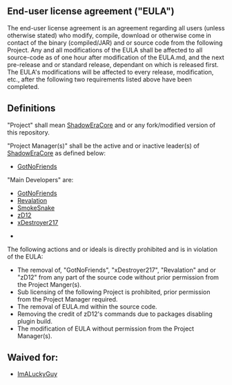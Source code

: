 End-user license agreement ("EULA")
--
The end-user license agreement is an agreement regarding all users (unless otherwise stated) who modify, compile, download or otherwise come in contact of the binary (compiled/JAR) and or source code from the following Project.  Any and all modifications of the EULA shall be affected to all source-code as of one hour after modification of the EULA.md, and the next pre-release and or standard release, dependant on which is released first.  The EULA's modifications will be affected to every release, modification, etc., after the following two requirements listed above have been completed. 

Definitions 
-- 
"Project" shall mean [ShadowEraCore](https://github.com/GotNoFriends/ShadowEraCore) and or any fork/modified version of this repository.

"Project Manager(s)" shall be the active and or inactive leader(s) of [ShadowEraCore](https://github.com/GotNoFriends/ShadowEraCore) as defined below:
* [GotNoFriends](https://github.com/GotNoFriends)

"Main Developers" are:
* [GotNoFriends](https://github.com/GotNoFriends)
* [Revalation](https://github.com/TheRevalation)
* [SmokeSnake](https://github.com/SmokeSnake) 
* [zD12](https://github.com/zD12)
* [xDestroyer217](https://github.com/xDestroyer217)

-
The following actions and or ideals is directly prohibited and is in violation of the EULA:

* The removal of, "GotNoFriends", "xDestroyer217", "Revalation" and or "zD12" from any part of the source code without prior permission from the Project Manger(s).
* Sub licensing of the following Project is prohibited, prior permission from the Project Manager required.
* The removal of EULA.md within the source code.
* Removing the credit of zD12's commands due to packages disabling plugin build.
* The modification of EULA without permission from the Project Manager(s).

Waived for:
--
* [ImALuckyGuy](https://github.com/ImALuckyGuy)
